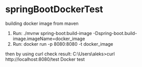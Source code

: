 # springBootDockerTest
building docker image from maven


1. Run: ./mvnw spring-boot:build-image -Dspring-boot.build-image.imageName=docker_image
2. Run: docker run -p 8080:8080 -t docker_image

then by using curl check result:
C:\Users\aleks>curl http://localhost:8080/test
Docker test
